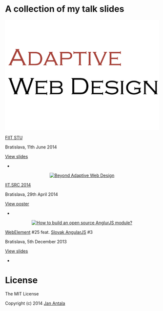 # A collection of my talk slides

<p align="center">
    <a href="http://www.janantala.com/slides/adaptive-web-design-slides/">
    <img src="https://raw.githubusercontent.com/janantala/adaptive-web-design-slides/master/src/styles/title.png" alt="Adaptive Web Design"/>
    </a>
</p>

[FIIT STU](http://www.fiit.stuba.sk/en.html?page_id=749)

Bratislava, 11th June 2014

[View slides](http://www.janantala.com/slides/adaptive-web-design-slides/)

-

<p align="center">
    <a href="https://raw.github.com/janantala/slides/master/beyond-adaptive-web-design/poster.png">
    <img src="https://raw.github.com/janantala/slides/master/beyond-adaptive-web-design/preview.png" alt="Beyond Adaptive Web Design"/>
    </a>
</p>

[IIT.SRC 2014](http://www.fiit.stuba.sk/iit-src)

Bratislava, 29th April 2014

[View poster](https://raw.github.com/janantala/slides/master/beyond-adaptive-web-design/poster.png)

-

<p align="center">
    <a href="http://www.janantala.com/slides/how-to-build-an-open-source-angularjs-module/#/">
    <img src="https://raw.github.com/janantala/slides/master/how-to-build-an-open-source-angularjs-module/img/title.png" alt="How to build an open source AnglurJS module?"/>
    </a>
</p>

[WebElement](http://webelement.sk/) #25 feat. [Slovak AngularJS](http://www.meetup.com/Slovak-AngularJS-User-Group/) #3

Bratislava, 5th December 2013

[View slides](http://www.janantala.com/slides/how-to-build-an-open-source-angularjs-module/#/)

-

# License

The MIT License

Copyright (c) 2014 [Jan Antala](http://www.janantala.com)
